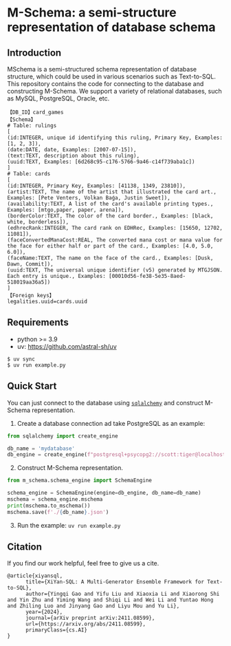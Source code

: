 # M-Schema: a semi-structure representation of database schema

## Introduction

MSchema is a semi-structured schema representation of database structure, 
which could be used in various scenarios such as Text-to-SQL.
This repository contains the code for connecting to the database and constructing M-Schema.
We support a variety of relational databases, such as MySQL, PostgreSQL, Oracle, etc.

```text
【DB_ID】card_games
【Schema】
# Table: rulings
[
(id:INTEGER, unique id identifying this ruling, Primary Key, Examples: [1, 2, 3]),
(date:DATE, date, Examples: [2007-07-15]),
(text:TEXT, description about this ruling),
(uuid:TEXT, Examples: [6d268c95-c176-5766-9a46-c14f739aba1c])
]
# Table: cards
[
(id:INTEGER, Primary Key, Examples: [41138, 1349, 23810]),
(artist:TEXT, The name of the artist that illustrated the card art., Examples: [Pete Venters, Volkan Baǵa, Justin Sweet]),
(availability:TEXT, A list of the card's available printing types., Examples: [mtgo,paper, paper, arena]),
(borderColor:TEXT, The color of the card border., Examples: [black, white, borderless]),
(edhrecRank:INTEGER, The card rank on EDHRec, Examples: [15650, 12702, 11081]),
(faceConvertedManaCost:REAL, The converted mana cost or mana value for the face for either half or part of the card., Examples: [4.0, 5.0, 6.0]),
(faceName:TEXT, The name on the face of the card., Examples: [Dusk, Dawn, Commit]),
(uuid:TEXT, The universal unique identifier (v5) generated by MTGJSON. Each entry is unique., Examples: [00010d56-fe38-5e35-8aed-518019aa36a5])
]
【Foreign keys】
legalities.uuid=cards.uuid
```

## Requirements

+ python >= 3.9
+ uv: https://github.com/astral-sh/uv

```shell
$ uv sync
$ uv run example.py
```

## Quick Start

You can just connect to the database using [```sqlalchemy```](https://www.sqlalchemy.org/) and construct M-Schema
representation.

1. Create a database connection ad take PostgreSQL as an example:

```python
from sqlalchemy import create_engine

db_name = 'mydatabase'
db_engine = create_engine(f"postgresql+psycopg2://scott:tiger@localhost:5432/{db_name}")
```

2. Construct M-Schema representation.

```python
from m_schema.schema_engine import SchemaEngine

schema_engine = SchemaEngine(engine=db_engine, db_name=db_name)
mschema = schema_engine.mschema
print(mschema.to_mschema())
mschema.save(f'./{db_name}.json')
```

3. Run the example: `uv run example.py`

## Citation

If you find our work helpful, feel free to give us a cite.

```bibtext
@article{xiyansql,
      title={XiYan-SQL: A Multi-Generator Ensemble Framework for Text-to-SQL}, 
      author={Yingqi Gao and Yifu Liu and Xiaoxia Li and Xiaorong Shi and Yin Zhu and Yiming Wang and Shiqi Li and Wei Li and Yuntao Hong and Zhiling Luo and Jinyang Gao and Liyu Mou and Yu Li},
      year={2024},
      journal={arXiv preprint arXiv:2411.08599},
      url={https://arxiv.org/abs/2411.08599},
      primaryClass={cs.AI}
}
```
